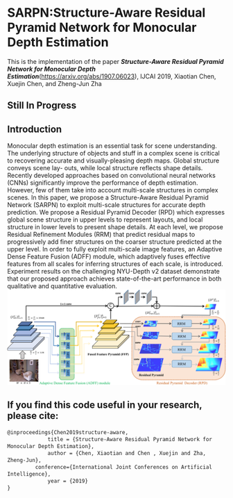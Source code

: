 # SARPN:Structure-Aware Residual Pyramid Network for Monocular Depth Estimation
This is the implementation of the paper ***Structure-Aware Residual Pyramid Network for Monocular Depth Estimation***(https://arxiv.org/abs/1907.06023), IJCAI 2019, Xiaotian Chen, Xuejin Chen, and Zheng-Jun Zha

## Still In Progress

## Introduction
Monocular depth estimation is an essential task for scene understanding. The underlying structure of objects and stuff in a complex scene is critical to recovering accurate and visually-pleasing depth maps. Global structure conveys scene lay-
outs, while local structure reflects shape details. Recently developed approaches based on convolutional neural networks (CNNs) significantly improve the performance of depth estimation. However, few of them take into account multi-scale
structures in complex scenes. In this paper, we propose a Structure-Aware Residual Pyramid Network (SARPN) to exploit multi-scale structures for accurate depth prediction. We propose a Residual Pyramid Decoder (RPD) which expresses global scene
structure in upper levels to represent layouts, and local structure in lower levels to present shape details. At each level, we propose Residual Refinement Modules (RRM) that predict residual maps to progressively add finer structures on the coarser
structure predicted at the upper level. In order to fully exploit multi-scale image features, an Adaptive Dense Feature Fusion (ADFF) module, which adaptively fuses effective features from all scales for inferring structures of each scale, is introduced.
Experiment results on the challenging NYU-Depth v2 dataset demonstrate that our proposed approach achieves state-of-the-art performance in both qualitative and quantitative evaluation.
![figure](./images/overview.png)

## If you find this code useful in your research, please cite:

```
@inproceedings{Chen2019structure-aware,
             title = {Structure-Aware Residual Pyramid Network for Monocular Depth Estimation},
             author = {Chen, Xiaotian and Chen , Xuejin and Zha, Zheng-Jun},
	     conference={International Joint Conferences on Artificial Intelligence},
             year = {2019}   
} 
```
